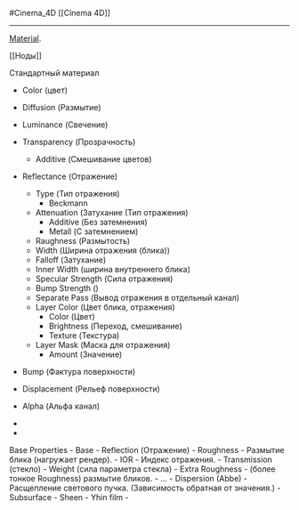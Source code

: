 #Cinema_4D 
[[Cinema 4D]]
_____________
[Material](https://help.maxon.net/c4d/2023/en-us/Default.htm#html/MMATERIAL.html?TocPath=Material%2520Manager%257CMaterial%257C_____0).

[[Ноды]]

Стандартный материал
- Color (цвет)
- Diffusion (Размытие)
- Luminance (Свечение)
- Transparency (Прозрачность)
	- Additive (Смешивание цветов)
- Reflectance (Отражение)
	- Type (Тип отражения)
		- Beckmann 
	- Attenuation (Затухание (Тип отражения)
		- Additive (Без затемнения)
		- Metall (С затемнением)
	- Raughness (Размытость)
	- Width (Ширина отражения (блика))
	- Falloff (Затухание)
	- Inner Width (ширина внутреннего блика)
	- Specular Strength (Сила отражения)
	- Bump Strength ()
	- Separate Pass (Вывод отражения в отдельный канал)
	- Layer Color (Цвет блика, отражения)
		- Color (Цвет)
		- Brightness (Переход, смешивание)
		- Texture (Текстура)
	- Layer Mask (Маска для отражения)
		- Amount (Значение)
- Bump (Фактура поверхности)
- Displacement (Рельеф поверхности)
- Alpha (Альфа канал)
- 
			
- 

Base Properties
	- Base
	- Reflection (Отражение)
		- Roughness - Размытие блика (нагружает рендер).
		- IOR - Индекс отражения.
	- Transmission (стекло)
		- Weight (сила параметра стекла)
		- Extra Roughness - (более тонкое Roughness) размытие бликов.
		- ...
		- Dispersion (Abbe) - Расщепление светового пучка. (Зависимость обратная от значения.)
	- Subsurface
	- Sheen
	- Yhin film
	- 